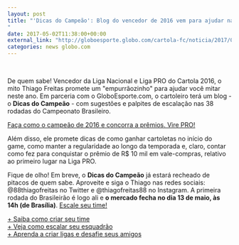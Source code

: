 ```yaml
---
layout: post
title: "'Dicas do Campeão': Blog do vencedor de 2016 vem para ajudar na mitagem
"
date: 2017-05-02T11:38:00+00:00
external_link: "http://globoesporte.globo.com/cartola-fc/noticia/2017/05/dicas-do-campeao-blog-do-vencedor-de-2016-chega-para-ajudar-na-mitagem.html"
categories: news globo.com
---
```

&nbsp;

De quem sabe! Vencedor da Liga Nacional e Liga PRO do Cartola 2016, o mito Thiago Freitas promete um "empurrãozinho" para ajudar você mitar neste ano. Em parceria com o GloboEsporte.com, o cartoleiro terá um blog - o **Dicas do Campeão** - com sugestões e palpites de escalação nas 38 rodadas do Campeonato Brasileiro.&nbsp;

[Faça como o campeão de 2016 e concorra a prêmios. Vire PRO!](https://assine.globo.com/panfleto/globo.com-cartolapro.html)

Além disso, ele promete dicas de como ganhar cartoletas no início do game, como manter a regularidade ao longo da temporada e, claro, contar como fez para conquistar o prêmio de R$ 10 mil em vale-compras, relativo ao primeiro lugar na Liga PRO.

Fique de olho! Em breve, o **Dicas do Campeão** já estará recheado de pitacos de quem sabe. Aproveite e siga o Thiago nas redes sociais: @88thiagofreitas no Twitter e @thiagofreitas88 no Instagram. A primeira rodada do Brasileirão é logo ali e **o mercado fecha no dia 13 de maio, às 14h (de Brasília)**. [Escale seu time!](http://globoesporte.globo.com/cartola-fc/index2.html)

[+ Saiba como criar seu time](http://globoesporte.globo.com/cartola-fc/videos/v/cartola-fc-saiba-como-criar-seu-time/5795618/)  
[+ Veja como escalar seu esquadrão](http://globoesporte.globo.com/cartola-fc/videos/v/cartola-fc-saiba-como-escalar-seu-time/5795713/)  
[+ Aprenda a criar ligas e desafie seus amigos](http://globoesporte.globo.com/cartola-fc/videos/v/cartola-fc-saiba-como-criar-ligas/5795723/)

